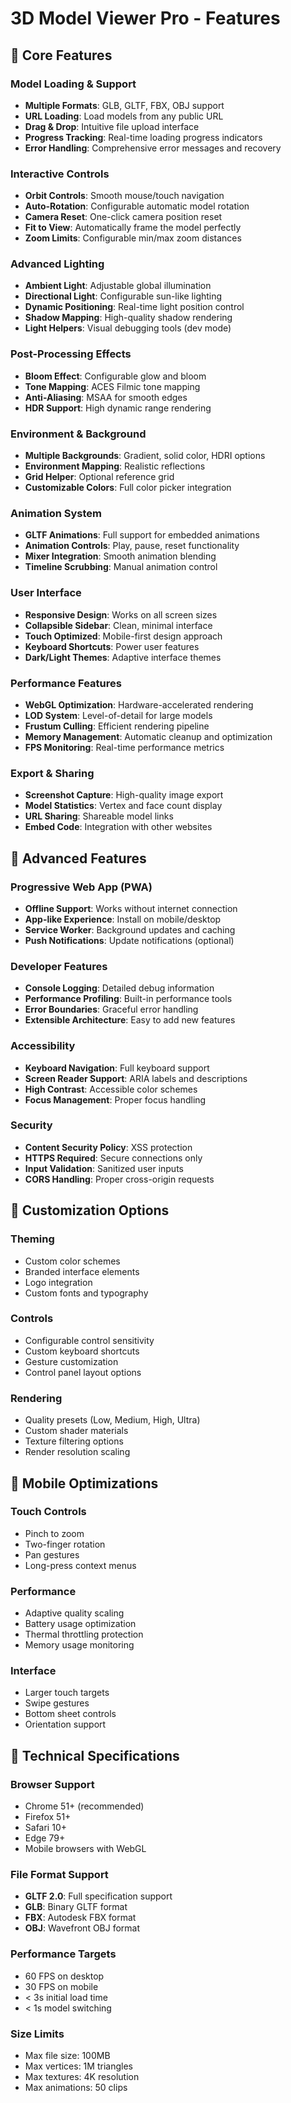 # 3D Model Viewer Pro - Features

## 🎯 Core Features

### Model Loading & Support
- **Multiple Formats**: GLB, GLTF, FBX, OBJ support
- **URL Loading**: Load models from any public URL
- **Drag & Drop**: Intuitive file upload interface
- **Progress Tracking**: Real-time loading progress indicators
- **Error Handling**: Comprehensive error messages and recovery

### Interactive Controls
- **Orbit Controls**: Smooth mouse/touch navigation
- **Auto-Rotation**: Configurable automatic model rotation
- **Camera Reset**: One-click camera position reset
- **Fit to View**: Automatically frame the model perfectly
- **Zoom Limits**: Configurable min/max zoom distances

### Advanced Lighting
- **Ambient Light**: Adjustable global illumination
- **Directional Light**: Configurable sun-like lighting
- **Dynamic Positioning**: Real-time light position control
- **Shadow Mapping**: High-quality shadow rendering
- **Light Helpers**: Visual debugging tools (dev mode)

### Post-Processing Effects
- **Bloom Effect**: Configurable glow and bloom
- **Tone Mapping**: ACES Filmic tone mapping
- **Anti-Aliasing**: MSAA for smooth edges
- **HDR Support**: High dynamic range rendering

### Environment & Background
- **Multiple Backgrounds**: Gradient, solid color, HDRI options
- **Environment Mapping**: Realistic reflections
- **Grid Helper**: Optional reference grid
- **Customizable Colors**: Full color picker integration

### Animation System
- **GLTF Animations**: Full support for embedded animations
- **Animation Controls**: Play, pause, reset functionality
- **Mixer Integration**: Smooth animation blending
- **Timeline Scrubbing**: Manual animation control

### User Interface
- **Responsive Design**: Works on all screen sizes
- **Collapsible Sidebar**: Clean, minimal interface
- **Touch Optimized**: Mobile-first design approach
- **Keyboard Shortcuts**: Power user features
- **Dark/Light Themes**: Adaptive interface themes

### Performance Features
- **WebGL Optimization**: Hardware-accelerated rendering
- **LOD System**: Level-of-detail for large models
- **Frustum Culling**: Efficient rendering pipeline
- **Memory Management**: Automatic cleanup and optimization
- **FPS Monitoring**: Real-time performance metrics

### Export & Sharing
- **Screenshot Capture**: High-quality image export
- **Model Statistics**: Vertex and face count display
- **URL Sharing**: Shareable model links
- **Embed Code**: Integration with other websites

## 🚀 Advanced Features

### Progressive Web App (PWA)
- **Offline Support**: Works without internet connection
- **App-like Experience**: Install on mobile/desktop
- **Service Worker**: Background updates and caching
- **Push Notifications**: Update notifications (optional)

### Developer Features
- **Console Logging**: Detailed debug information
- **Performance Profiling**: Built-in performance tools
- **Error Boundaries**: Graceful error handling
- **Extensible Architecture**: Easy to add new features

### Accessibility
- **Keyboard Navigation**: Full keyboard support
- **Screen Reader Support**: ARIA labels and descriptions
- **High Contrast**: Accessible color schemes
- **Focus Management**: Proper focus handling

### Security
- **Content Security Policy**: XSS protection
- **HTTPS Required**: Secure connections only
- **Input Validation**: Sanitized user inputs
- **CORS Handling**: Proper cross-origin requests

## 🎨 Customization Options

### Theming
- Custom color schemes
- Branded interface elements
- Logo integration
- Custom fonts and typography

### Controls
- Configurable control sensitivity
- Custom keyboard shortcuts
- Gesture customization
- Control panel layout options

### Rendering
- Quality presets (Low, Medium, High, Ultra)
- Custom shader materials
- Texture filtering options
- Render resolution scaling

## 📱 Mobile Optimizations

### Touch Controls
- Pinch to zoom
- Two-finger rotation
- Pan gestures
- Long-press context menus

### Performance
- Adaptive quality scaling
- Battery usage optimization
- Thermal throttling protection
- Memory usage monitoring

### Interface
- Larger touch targets
- Swipe gestures
- Bottom sheet controls
- Orientation support

## 🔧 Technical Specifications

### Browser Support
- Chrome 51+ (recommended)
- Firefox 51+
- Safari 10+
- Edge 79+
- Mobile browsers with WebGL

### File Format Support
- **GLTF 2.0**: Full specification support
- **GLB**: Binary GLTF format
- **FBX**: Autodesk FBX format
- **OBJ**: Wavefront OBJ format

### Performance Targets
- 60 FPS on desktop
- 30 FPS on mobile
- < 3s initial load time
- < 1s model switching

### Size Limits
- Max file size: 100MB
- Max vertices: 1M triangles
- Max textures: 4K resolution
- Max animations: 50 clips